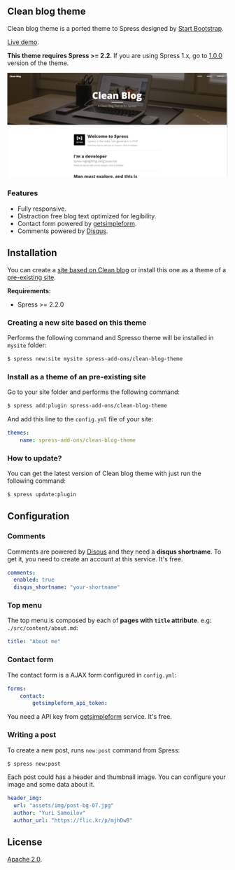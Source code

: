 ## Clean blog theme

Clean blog theme is a ported theme to Spress designed by [Start Bootstrap](http://startbootstrap.com/).

[Live demo](http://spress-add-ons.github.io/clean-blog/).

**This theme requires Spress >= 2.2**. If you are using Spress 1.x, go to [1.0.0](https://github.com/spress-add-ons/Clean-blog-theme/releases/tag/v1.0.0) version of the theme.

![Spresso theme preview](/screenshot.png)

### Features

* Fully responsive.
* Distraction free blog text optimized for legibility.
* Contact form powered by [getsimpleform](https://getsimpleform.com/).
* Comments powered by [Disqus](https://disqus.com).

## Installation
You can create a [site based on Clean blog](#creating-a-new-site-based-on-this-theme-creating-site)
or install this one as a theme of a [pre-existing site](#install-as-a-theme-of-pre-existing-site-pre-existing).

**Requirements:**
* Spress >= 2.2.0

### Creating a new site based on this theme

Performs the following command and Spresso theme will be
installed in `mysite` folder:

```bash
$ spress new:site mysite spress-add-ons/clean-blog-theme
```

### Install as a theme of an pre-existing site

Go to your site folder and performs the following command:

```bash
$ spress add:plugin spress-add-ons/clean-blog-theme
```
And add this line to the `config.yml` file of your site:

```yaml
themes:
    name: spress-add-ons/clean-blog-theme
```

### How to update?

You can get the latest version of Clean blog theme with just run the following command:

```bash
$ spress update:plugin
```

## Configuration

### Comments

Comments are powered by [Disqus](disqus.com) and they need a
**disqus shortname**. To get it, you need to create an account at this service.
It's free.

```yaml
comments:
  enabled: true
  disqus_shortname: "your-shortname"
```

### Top menu

The top menu is composed by each of **pages with `title` attribute**. e.g: `./src/content/about.md`:

```yaml
title: "About me"
```

### Contact form

The contact form is a AJAX form configured in `config.yml`:

```yaml
forms:
    contact:
        getsimpleform_api_token:
```

You need a API key from [getsimpleform](https://getsimpleform.com/) service. It's free.

### Writing a post

To create a new post, runs `new:post` command from Spress:

```bash
$ spress new:post
```

Each post could has a header and thumbnail image. You can configure your image and some data about it.

```yaml
header_img:
  url: "assets/img/post-bg-07.jpg"
  author: "Yuri Samoilov"
  author_url: "https://flic.kr/p/mjhDwB"
```


## License

[Apache 2.0](http://www.apache.org/licenses/LICENSE-2.0).
